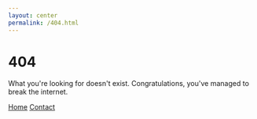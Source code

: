 ```yaml
---
layout: center
permalink: /404.html
---
```


# 404

What you're looking for doesn't exist. Congratulations, you've managed to break the internet.

<div class="mt3">
  <a href="{{ site.baseurl }}/" class="button button-blue button-big">Home</a>
  <a href="{{ site.baseurl }}/contact/" class="button button-blue button-big">Contact</a>
</div>
